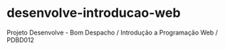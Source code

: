 # desenvolve-introducao-web
Projeto Desenvolve - Bom Despacho / Introdução a Programação Web / PDBD012
